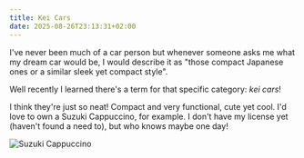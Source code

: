 ```yaml
---
title: Kei Cars
date: 2025-08-26T23:13:31+02:00
---
```


I've never been much of a car person but whenever someone asks me what my dream car would be,
I would describe it as "those compact Japanese ones or a similar sleek yet compact style".

Well recently I learned there's a term for that specific category: *kei cars*!

I think they're just so neat! Compact and very functional, cute yet cool. I'd love to own
a Suzuki Cappuccino, for example. I don't have my license yet (haven't found a need to),
but who knows maybe one day!

![Suzuki Cappuccino](cdn:Suzuki_Cappuccino_Retro_Classics_2020_IMG_0178 "Suzuki Cappuccino by [Alexander Migl](https://commons.wikimedia.org/wiki/User:Alexander-93) / [CC BY-SA 4.0](https://creativecommons.org/licenses/by-sa/4.0/legalcode)")
